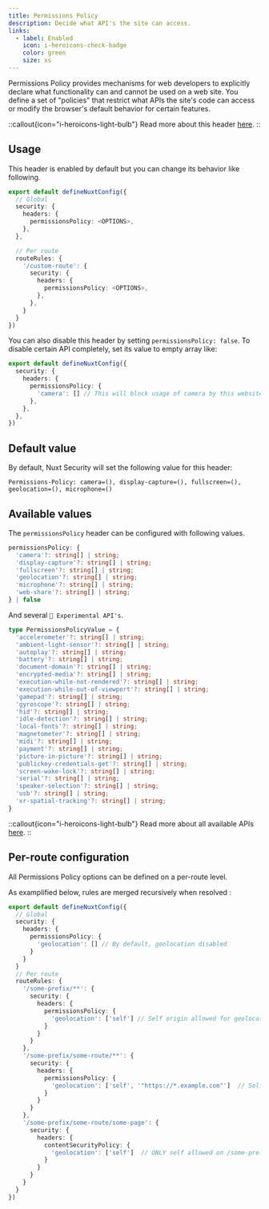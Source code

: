 ```yaml
---
title: Permissions Policy
description: Decide what API's the site can access.
links:
  - label: Enabled
    icon: i-heroicons-check-badge
    color: green
    size: xs
---
```


Permissions Policy provides mechanisms for web developers to explicitly declare what functionality can and cannot be used on a web site. You define a set of "policies" that restrict what APIs the site's code can access or modify the browser's default behavior for certain features.

::callout{icon="i-heroicons-light-bulb"}
 Read more about this header [here](https://developer.mozilla.org/en-US/docs/Web/HTTP/Permissions_Policy).
::

## Usage

This header is enabled by default but you can change its behavior like following.

```ts
export default defineNuxtConfig({
  // Global
  security: {
    headers: {
      permissionsPolicy: <OPTIONS>,
    },
  },

  // Per route
  routeRules: {
    '/custom-route': {
      security: {
        headers: {
          permissionsPolicy: <OPTIONS>,
        },
      },
    }
  }
})
```

You can also disable this header by setting `permissionsPolicy: false`. To disable certain API completely, set its value to empty array like:

```ts
export default defineNuxtConfig({
  security: {
    headers: {
      permissionsPolicy: {
        'camera': [] // This will block usage of camera by this website
      },
    },
  },
})
```

## Default value

By default, Nuxt Security will set the following value for this header:

```http
Permissions-Policy: camera=(), display-capture=(), fullscreen=(), geolocation=(), microphone=()
```

## Available values

The `permissionsPolicy` header can be configured with following values.

```ts
permissionsPolicy: {
  'camera'?: string[] | string;
  'display-capture'?: string[] | string;
  'fullscreen'?: string[] | string;
  'geolocation'?: string[] | string;
  'microphone'?: string[] | string;
  'web-share'?: string[] | string;
} | false
```

And several `🧪 Experimental API's`.

```ts
type PermissionsPolicyValue = {
  'accelerometer'?: string[] | string;
  'ambient-light-sensor'?: string[] | string;
  'autoplay'?: string[] | string;
  'battery'?: string[] | string;
  'document-domain'?: string[] | string;
  'encrypted-media'?: string[] | string;
  'execution-while-not-rendered'?: string[] | string;
  'execution-while-out-of-viewport'?: string[] | string;
  'gamepad'?: string[] | string;
  'gyroscope'?: string[] | string;
  'hid'?: string[] | string;
  'idle-detection'?: string[] | string;
  'local-fonts'?: string[] | string;
  'magnetometer'?: string[] | string;
  'midi'?: string[] | string;
  'payment'?: string[] | string;
  'picture-in-picture'?: string[] | string;
  'publickey-credentials-get'?: string[] | string;
  'screen-wake-lock'?: string[] | string;
  'serial'?: string[] | string;
  'speaker-selection'?: string[] | string;
  'usb'?: string[] | string;
  'xr-spatial-tracking'?: string[] | string;
}
```
::callout{icon="i-heroicons-light-bulb"}
 Read more about all available APIs [here](https://developer.mozilla.org/en-US/docs/Web/HTTP/Permissions_Policy#browser_compatibility).
::


## Per-route configuration

All Permissions Policy options can be defined on a per-route level. 

As examplified below, rules are merged recursively when resolved :

```ts
export default defineNuxtConfig({
  // Global
  security: {
    headers: {
      permissionsPolicy: {
        'geolocation': [] // By default, geolocation disabled
      }
    }
  }
  // Per route
  routeRules: {
    '/some-prefix/**': {
      security: {
        headers: {
          permissionsPolicy: {
            'geolocation': ['self'] // Self origin allowed for geolocation on all routes beginning with /some-prefix/
          }
        }
      }
    },
    '/some-prefix/some-route/**': {
      security: {
        headers: {
          permissionsPolicy: {
            'geolocation': ['self', '"https://*.example.com"']  // Self AND *.example.com allowed for routes beginning with /some-prefix/some-route/
          }
        }
      }
    },
    '/some-prefix/some-route/some-page': {
      security: {
        headers: {
          contentSecurityPolicy: {
            'geolocation': ['self']  // ONLY self allowed on /some-prefix/some-route/some-page
          }
        }
      }
    }
  }
})
```

